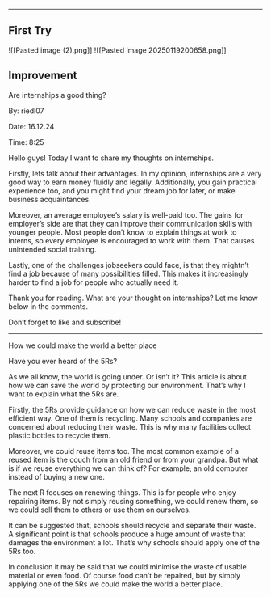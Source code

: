 ___
## First Try
![[Pasted image (2).png]]
![[Pasted image 20250119200658.png]]
## Improvement
Are internships a good thing?

By: riedl07

Date: 16.12.24

Time: 8:25

Hello guys! Today I want to share my thoughts on internships.

Firstly, lets talk about their advantages. In my opinion, internships are a very good way to earn money fluidly and legally. Additionally, you gain practical experience too, and you might find your dream job for later, or make business acquaintances.

Moreover, an average employee’s salary is well-paid too. The gains for employer’s side are that they can improve their communication skills with younger people. Most people don’t know to explain things at work to interns, so every employee is encouraged to work with them. That causes unintended social training.

Lastly, one of the challenges jobseekers could face, is that they mightn’t find a job because of many possibilities filled. This makes it increasingly harder to find a job for people who actually need it.

Thank you for reading. What are your thought on internships? Let me know below in the comments.

Don’t forget to like and subscribe!
___

How we could make the world a better place

Have you ever heard of the 5Rs?

As we all know, the world is going under. Or isn’t it? This article is about how we can save the world by protecting our environment. That’s why I want to explain what the 5Rs are.

Firstly, the 5Rs provide guidance on how we can reduce waste in the most efficient way. One of them is recycling. Many schools and companies are concerned about reducing their waste. This is why many facilities collect plastic bottles to recycle them.

Moreover, we could reuse items too. The most common example of a reused item is the couch from an old friend or from your grandpa. But what is if we reuse everything we can think of? For example, an old computer instead of buying a new one.

The next R focuses on renewing things. This is for people who enjoy repairing items. By not simply reusing something, we could renew them, so we could sell them to others or use them on ourselves.

It can be suggested that, schools should recycle and separate their waste. A significant point is that schools produce a huge amount of waste that damages the environment a lot. That’s why schools should apply one of the 5Rs too.

In conclusion it may be said that we could minimise the waste of usable material or even food. Of course food can’t be repaired, but by simply applying one of the 5Rs we could make the world a better place.
